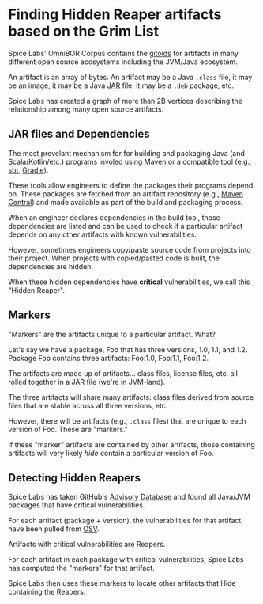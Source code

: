 # Finding Hidden Reaper artifacts based on the Grim List

Spice Labs' OmniBOR Corpus contains the [gitoids](https://www.iana.org/assignments/uri-schemes/prov/gitoid)
for artifacts in many different open source ecosystems including the JVM/Java ecosystem.

An artifact is an array of bytes. An artifact may be a Java `.class` file, it may be an
image, it may be a Java [JAR](https://docs.oracle.com/javase/tutorial/deployment/jar/basicsindex.html)
file, it may be a `.deb` package, etc.

Spice Labs has created a graph of more than 2B vertices describing the relationship
among many open source artifacts.

## JAR files and Dependencies

The most prevelant mechanism for for building and packaging Java (and Scala/Kotlin/etc.)
programs involed using [Maven](https://maven.apache.org/) or a compatible tool
(e.g., [sbt](https://www.scala-sbt.org/), [Gradle](https://gradle.org/)).

These tools allow engineers to define the packages their programs depend
on. These packages are fetched from an artifact repository (e.g., [Maven Central](https://central.sonatype.com/?smo=true))
and made available as part of the build and packaging process.

When an engineer declares dependencies in the build tool, those
dependencies are listed and can be used to check if a particular
artifact depends on any other artifacts with known vulnerabilities.

However, sometimes engineers copy/paste source code from projects into their
project. When projects with copied/pasted code is built, the dependencies
are hidden.

When these hidden dependencies have **critical** vulnerabilities,
we call this "Hidden Reaper".

## Markers

"Markers" are the artifacts unique to a particular artifact. What?

Let's say we have a package, Foo that has three versions, 1.0, 1.1, and
1.2. Package Foo contains three artifacts: Foo:1.0, Foo:1.1, Foo:1.2.

The artifacts are made up of artifacts... class files, license files, etc.
all rolled together in a JAR file (we're in JVM-land).

The three artifacts will share many artifacts: class files derived
from source files that are stable across all three versions, etc.

However, there will be artifacts (e.g., `.class` files) that are unique
to each version of Foo. These are "markers."

If these "marker" artifacts are contained by other artifacts, those
containing artifacts will very likely _hide_ contain a particular
version of Foo.

## Detecting Hidden Reapers

Spice Labs has taken GitHub's [Advisory Database](https://github.com/advisories)
and found all Java/JVM packages that have critical vulnerabilities.

For each artifact (package + version), the vulnerabilities for that artifact
have been pulled from [OSV](https://osv.dev/).

Artifacts with critical vulnerabilities are Reapers.

For each artifact in each package with critical vulnerabilities, Spice Labs has computed
the "markers" for that artifact.

Spice Labs then uses these markers to locate other artifacts
that Hide containing the Reapers.
